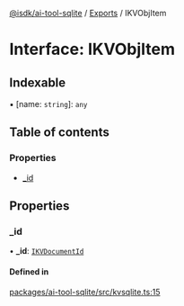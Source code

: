 [@isdk/ai-tool-sqlite](../README.md) / [Exports](../modules.md) / IKVObjItem

# Interface: IKVObjItem

## Indexable

▪ [name: `string`]: `any`

## Table of contents

### Properties

- [\_id](IKVObjItem.md#_id)

## Properties

### \_id

• **\_id**: [`IKVDocumentId`](../modules.md#ikvdocumentid)

#### Defined in

[packages/ai-tool-sqlite/src/kvsqlite.ts:15](https://github.com/isdk/ai-tool-sqlite.js/blob/3a8af7e372deb90905c47b3a58d4c8157346e3cc/src/kvsqlite.ts#L15)
